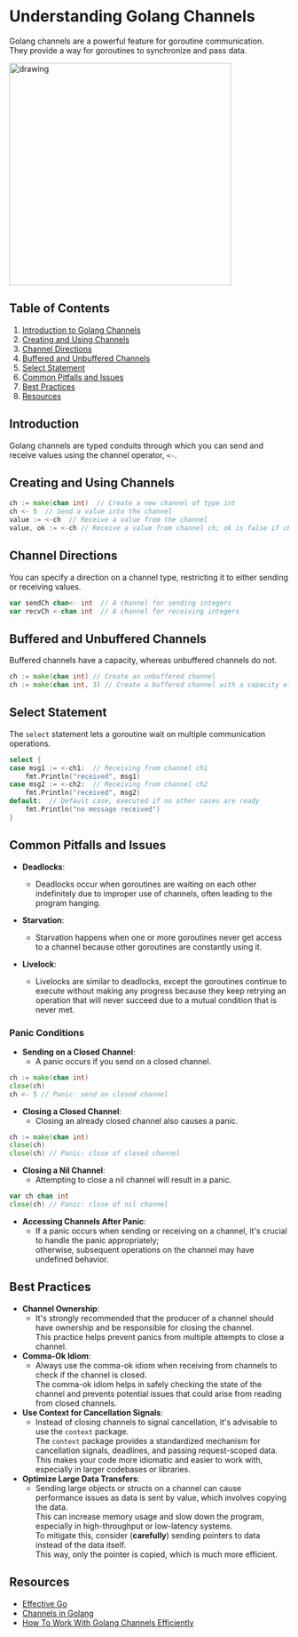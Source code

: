 # Understanding Golang Channels

Golang channels are a powerful feature for goroutine communication.  
They provide a way for goroutines to synchronize and pass data.

<img src="https://ucarecdn.com/27841b05-0ecb-4a22-a0c3-1047e9ef0a2f/-/resize/700/" alt="drawing" height="400"/>

## Table of Contents

1. [Introduction to Golang Channels](#introduction)
2. [Creating and Using Channels](#creating-and-using-channels)
3. [Channel Directions](#channel-directions)
4. [Buffered and Unbuffered Channels](#buffered-and-unbuffered-channels)
5. [Select Statement](#select-statement)
6. [Common Pitfalls and Issues](#common-pitfalls-and-issues)
7. [Best Practices](#best-practices)
8. [Resources](#resources)

## Introduction

Golang channels are typed conduits through which you can send and receive values using the channel operator, `<-`.

## Creating and Using Channels

```go
ch := make(chan int)  // Create a new channel of type int
ch <- 5  // Send a value into the channel
value := <-ch  // Receive a value from the channel
value, ok := <-ch // Receive a value from channel ch; ok is false if ch is closed and contains no more values.
```

## Channel Directions

You can specify a direction on a channel type, restricting it to either sending or receiving values.

```go
var sendCh chan<- int  // A channel for sending integers
var recvCh <-chan int  // A channel for receiving integers
```

## Buffered and Unbuffered Channels

Buffered channels have a capacity, whereas unbuffered channels do not.

```go
ch := make(chan int) // Create an unbuffered channel
ch := make(chan int, 3) // Create a buffered channel with a capacity of 3
```

## Select Statement

The `select` statement lets a goroutine wait on multiple communication operations.

```go
select {
case msg1 := <-ch1:  // Receiving from channel ch1
    fmt.Println("received", msg1)
case msg2 := <-ch2:  // Receiving from channel ch2
    fmt.Println("received", msg2)
default:  // Default case, executed if no other cases are ready
    fmt.Println("no message received")
}
```

## Common Pitfalls and Issues

- **Deadlocks**:
    - Deadlocks occur when goroutines are waiting on each other indefinitely due to improper use of channels, often
      leading to the program hanging.

- **Starvation**:
    - Starvation happens when one or more goroutines never get access to a channel because other goroutines are
      constantly using it.

- **Livelock**:
    - Livelocks are similar to deadlocks, except the goroutines continue to execute without making any progress because
      they keep retrying an operation that will never succeed due to a mutual condition that is never met.

### Panic Conditions

- **Sending on a Closed Channel**:
    - A panic occurs if you send on a closed channel.

```go
ch := make(chan int)
close(ch)
ch <- 5 // Panic: send on closed channel
```

- **Closing a Closed Channel**:
    - Closing an already closed channel also causes a panic.

```go
ch := make(chan int)
close(ch)
close(ch) // Panic: close of closed channel
```

- **Closing a Nil Channel**:
    - Attempting to close a nil channel will result in a panic.

```go
var ch chan int
close(ch) // Panic: close of nil channel
```

- **Accessing Channels After Panic**:
    - If a panic occurs when sending or receiving on a channel, it's crucial to handle the panic appropriately;  
      otherwise, subsequent operations on the channel may have undefined behavior.

## Best Practices

- **Channel Ownership**:
    - It's strongly recommended that the producer of a channel should have ownership and be responsible for closing the
      channel.  
      This practice helps prevent panics from multiple attempts to close a channel.
- **Comma-Ok Idiom**:
    - Always use the comma-ok idiom when receiving from channels to check if the channel is closed.  
      The comma-ok idiom helps in safely checking the state of the channel and prevents potential issues that could
      arise from reading from closed channels.
- **Use Context for Cancellation Signals**:
    - Instead of closing channels to signal cancellation, it's advisable to use the `context` package.  
      The `context` package provides a standardized mechanism for cancellation signals, deadlines, and passing
      request-scoped data.  
      This makes your code more idiomatic and easier to work with, especially in larger codebases or libraries.
- **Optimize Large Data Transfers**:
    - Sending large objects or structs on a channel can cause performance issues as data is sent by value, which
      involves copying the data.  
      This can increase memory usage and slow down the program, especially in high-throughput or low-latency systems.  
      To mitigate this, consider (**carefully**) sending pointers to data instead of the data itself.  
      This way, only the pointer is copied, which is much more efficient.

## Resources

- [Effective Go](https://golang.org/doc/effective_go.html#channels)
- [Channels in Golang](https://golangdocs.com/channels-in-golang)
- [How To Work With Golang Channels Efficiently](https://marketsplash.com/tutorials/go/golang-channels)